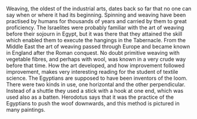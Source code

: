 Weaving, the oldest of the industrial arts, dates back so far that no one can
say when or where it had its beginning. Spinning and weaving have been
practised by humans for thousands of years and carried by them to great
proficiency. The Israelites were probably familiar with the art of weaving
before their sojourn in Egypt, but it was there that they attained the skill
which enabled them to execute the hangings in the Tabernacle. From the Middle
East the art of weaving passed through Europe and became known in England
after the Roman conquest. No doubt primitive weaving with vegetable fibres, and
perhaps with wool, was known in a very crude way before that time. How the art
developed, and how improvement followed improvement, makes very interesting
reading for the student of textile science. The Egyptians are supposed to have
been inventors of the loom. There were two kinds in use, one horizontal
and the other perpendicular. Instead of a shuttle they used a stick with a hook
at one end, which was used also as a batten. Herodotus says that it was the
practice of the Egyptians to push the woof downwards, and this method is
pictured in many paintings.

